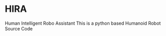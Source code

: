 # HIRA
Human Intelligent Robo Assistant 
This is a python based Humanoid Robot Source Code










